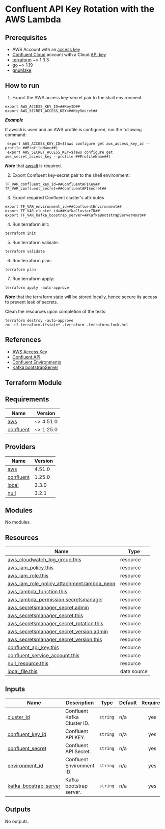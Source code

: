 # Confluent API Key Rotation with the AWS Lambda

## Prerequisites

- AWS Account with an [access key](https://docs.aws.amazon.com/IAM/latest/UserGuide/id_credentials_access-keys.html)
- [Confluent Cloud](https://www.confluent.io/) account with a
  Cloud [API key](https://docs.confluent.io/cloud/current/api.html)
- [terraform](https://www.terraform.io/) ~> 1.3.3
- [go](https://go.dev) ~> 1.19
- [gnuMake](https://www.gnu.org/software/make/)

## How to run

1. Export the AWS access key-secret pair to the shall environment:

```commandline
export AWS_ACCESS_KEY_ID=##KeyID##
export AWS_SECRET_ACCESS_KEY=##KeySecret##
```

_**Example**_

If awscli is used and an AWS profile is configured, run the following command:

```commandline
 export AWS_ACCESS_KEY_ID=$(aws configure get aws_access_key_id --profile ##ProfileName##)
 export AWS_SECRET_ACCESS_KEY=$(aws configure get aws_secret_access_key --profile ##ProfileName##)
```

**_Note_** that [awscli](https://aws.amazon.com/cli/) is required.

2. Export Confluent key-secret pair to the shell environment:

```commandline
TF_VAR_confluent_key_id=##ConfluentAPIKey##
TF_VAR_confluent_secret=##ConfluentAPISecret##
```

3. Export required Confluent cluster's attributes

```commandline
export TF_VAR_environment_id=##ConfluentEnvironment##
export TF_VAR_cluster_id=##KafkaClusterID##
export TF_VAR_kafka_boostrap_server=##KafkaBootstrapServerHost##
```

4. Run terraform init:

```commandline
terraform init
```

5. Run terraform validate:

```commandline
terraform validate
```

6. Run terraform plan:

```commandline
terraform plan
```

7. Run terraform apply:

```commandline
terraform apply -auto-approve
```

**_Note_** that the terraform state will be stored locally, hence secure its access to prevent leak of secrets.

Clean the resources upon completion of the tests:

```commandline
terraform destroy -auto-approve
rm -rf terraform.tfstate* .terraform .terraform.lock.hcl
```

## References

- [AWS Access Key](https://docs.aws.amazon.com/IAM/latest/UserGuide/id_credentials_access-keys.html)
- [Confluent API](https://docs.confluent.io/cloud/current/api.html)
- [Confluent Environments](https://docs.confluent.io/cloud/current/access-management/hierarchy/cloud-environments.html)
- [Kafka bootstrapServer](https://kafka.apache.org/documentation/#producerconfigs_bootstrap.servers)

## Terraform Module

<!-- BEGIN_TF_DOCS -->
## Requirements

| Name | Version |
|------|---------|
| <a name="requirement_aws"></a> [aws](#requirement\_aws) | ~> 4.51.0 |
| <a name="requirement_confluent"></a> [confluent](#requirement\_confluent) | ~> 1.25.0 |

## Providers

| Name | Version |
|------|---------|
| <a name="provider_aws"></a> [aws](#provider\_aws) | 4.51.0 |
| <a name="provider_confluent"></a> [confluent](#provider\_confluent) | 1.25.0 |
| <a name="provider_local"></a> [local](#provider\_local) | 2.3.0 |
| <a name="provider_null"></a> [null](#provider\_null) | 3.2.1 |

## Modules

No modules.

## Resources

| Name | Type |
|------|------|
| [aws_cloudwatch_log_group.this](https://registry.terraform.io/providers/hashicorp/aws/latest/docs/resources/cloudwatch_log_group) | resource |
| [aws_iam_policy.this](https://registry.terraform.io/providers/hashicorp/aws/latest/docs/resources/iam_policy) | resource |
| [aws_iam_role.this](https://registry.terraform.io/providers/hashicorp/aws/latest/docs/resources/iam_role) | resource |
| [aws_iam_role_policy_attachment.lambda_neon](https://registry.terraform.io/providers/hashicorp/aws/latest/docs/resources/iam_role_policy_attachment) | resource |
| [aws_lambda_function.this](https://registry.terraform.io/providers/hashicorp/aws/latest/docs/resources/lambda_function) | resource |
| [aws_lambda_permission.secretsmanager](https://registry.terraform.io/providers/hashicorp/aws/latest/docs/resources/lambda_permission) | resource |
| [aws_secretsmanager_secret.admin](https://registry.terraform.io/providers/hashicorp/aws/latest/docs/resources/secretsmanager_secret) | resource |
| [aws_secretsmanager_secret.this](https://registry.terraform.io/providers/hashicorp/aws/latest/docs/resources/secretsmanager_secret) | resource |
| [aws_secretsmanager_secret_rotation.this](https://registry.terraform.io/providers/hashicorp/aws/latest/docs/resources/secretsmanager_secret_rotation) | resource |
| [aws_secretsmanager_secret_version.admin](https://registry.terraform.io/providers/hashicorp/aws/latest/docs/resources/secretsmanager_secret_version) | resource |
| [aws_secretsmanager_secret_version.this](https://registry.terraform.io/providers/hashicorp/aws/latest/docs/resources/secretsmanager_secret_version) | resource |
| [confluent_api_key.this](https://registry.terraform.io/providers/confluentinc/confluent/latest/docs/resources/api_key) | resource |
| [confluent_service_account.this](https://registry.terraform.io/providers/confluentinc/confluent/latest/docs/resources/service_account) | resource |
| [null_resource.this](https://registry.terraform.io/providers/hashicorp/null/latest/docs/resources/resource) | resource |
| [local_file.this](https://registry.terraform.io/providers/hashicorp/local/latest/docs/data-sources/file) | data source |

## Inputs

| Name | Description | Type | Default | Required |
|------|-------------|------|---------|:--------:|
| <a name="input_cluster_id"></a> [cluster\_id](#input\_cluster\_id) | Confluent Kafka Cluster ID. | `string` | n/a | yes |
| <a name="input_confluent_key_id"></a> [confluent\_key\_id](#input\_confluent\_key\_id) | Confluent API KEY. | `string` | n/a | yes |
| <a name="input_confluent_secret"></a> [confluent\_secret](#input\_confluent\_secret) | Confluent API Secret. | `string` | n/a | yes |
| <a name="input_environment_id"></a> [environment\_id](#input\_environment\_id) | Confluent Environment ID. | `string` | n/a | yes |
| <a name="input_kafka_boostrap_server"></a> [kafka\_boostrap\_server](#input\_kafka\_boostrap\_server) | Kafka bootstrap server. | `string` | n/a | yes |

## Outputs

No outputs.
<!-- END_TF_DOCS -->